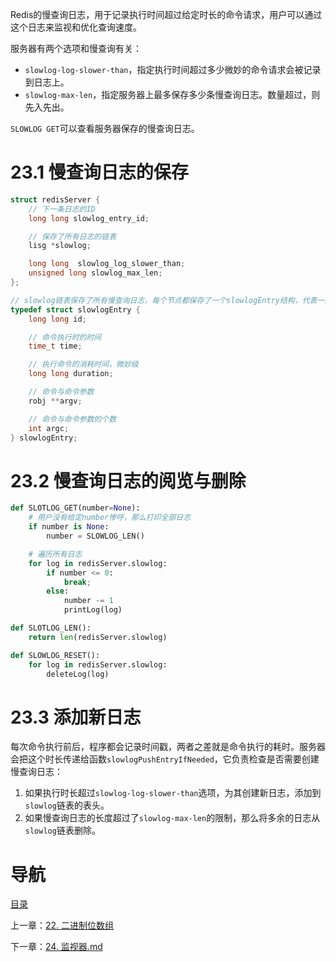 Redis的慢查询日志，用于记录执行时间超过给定时长的命令请求，用户可以通过这个日志来监视和优化查询速度。

服务器有两个选项和慢查询有关：

- `slowlog-log-slower-than`，指定执行时间超过多少微妙的命令请求会被记录到日志上。
- `slowlog-max-len`，指定服务器上最多保存多少条慢查询日志。数量超过，则先入先出。

`SLOWLOG GET`可以查看服务器保存的慢查询日志。

# 23.1 慢查询日志的保存

```c
struct redisServer {
    // 下一条日志的ID
    long long slowlog_entry_id; 

    // 保存了所有日志的链表
    lisg *slowlog;

    long long  slowlog_log_slower_than;
    unsigned long slowlog_max_len;
};

// slowlog链表保存了所有慢查询日志，每个节点都保存了一个slowlogEntry结构，代表一条日志
typedef struct slowlogEntry {
    long long id;

    // 命令执行时的时间
    time_t time;

    // 执行命令的消耗时间，微妙级
    long long duration;

    // 命令与命令参数
    robj **argv;

    // 命令与命令参数的个数
    int argc;
} slowlogEntry;
```

# 23.2 慢查询日志的阅览与删除

```python
def SLOTLOG_GET(number=None):
    # 用户没有给定number惨呼，那么打印全部日志
    if number is None:
        number = SLOWLOG_LEN()

    # 遍历所有日志
    for log in redisServer.slowlog:
        if number <= 0:
            break;
        else:
            number -= 1
            printLog(log)

def SLOTLOG_LEN():
    return len(redisServer.slowlog)

def SLOWLOG_RESET():
    for log in redisServer.slowlog:
        deleteLog(log)
```

# 23.3 添加新日志

每次命令执行前后，程序都会记录时间戳，两者之差就是命令执行的耗时。服务器会把这个时长传递给函数`slowlogPushEntryIfNeeded`，它负责检查是否需要创建慢查询日志：

1. 如果执行时长超过`slowlog-log-slower-than`选项，为其创建新日志，添加到`slowlog`链表的表头。
2. 如果慢查询日志的长度超过了`slowlog-max-len`的限制，那么将多余的日志从`slowlog`链表删除。

# 导航

[目录](README.md)

上一章：[22. 二进制位数组](ch22.md)

下一章：[24. 监视器.md](ch24.md)
